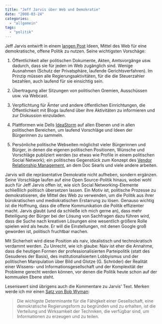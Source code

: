 ```yaml
---
title: "Jeff Jarvis über Web und Demokratie"
date: "2008-03-24"
categories: 
  - "allgemein"
tags: 
  - "politik"
---
```


Jeff Jarvis entwirft in einem [langen Post](http://www.buzzmachine.com/2008/03/22/the-united-states-of-google/ "BuzzMachine > Blog Archive > The United States of Google") Ideen, Mittel des Web für eine demokratische, offene Politik zu nutzen. Seine wichtigsten Vorschäge:

1. Öffentlichkeit aller politischen Dokumente, Akten, Amtsvorgänge usw. dadurch, dass sie für jeden im Web zugänglich sind. Wenige Ausnahmen (Schutz der Privatsphäre, laufende Gerichtsverfahren). Im Prinzip müssen alle Regierungsaktivitäten, für die die Steuerzahler bezahlen, auch laufend für sie einsichtig sein.
    
2. Übertragung aller Sitzungen von politischen Gremien, Ausschüssen usw. via Webcast.
    
3. Verpflichtung für Ämter und andere öffentlichen Einrichtungen, die Öffentlichkeit mit Blogs laufend über ihre Aktivitäten zu informieren und zur Diskussion einzuladen.
    
4. Plattformen wie Dells [IdeaStorm](http://www.dellideastorm.com/ "Popular Ideas - Dell IdeaStorm") auf allen Ebenen und in allen politischen Bereichen, um laufend Vorschläge und Ideen der Bürgerinnen zu sammeln.
    
5. Persönliche politische Webseiten möglichst vieler Bürgerinnen und Bürger, in denen die eigenen politischen Positionen, Wünsche und Vorschläge publiziert werden (so etwas wie Profile in einem politischen Social Network); ein politisches Gegenstück zum Konzept des [Vendor Relationship Management](http://cyber.law.harvard.edu/projectvrm/Main_Page "Main Page - Project VRM"), an dem Doc Searls und viele andere arbeiten.
    

Jarvis will die repräsentative Demokratie nicht aufheben, sondern ergänzen. Seine Vorschläge laufen auf eine Open Source-Politik hinaus, wobei wohl auch für Jeff Jarvis offen ist, wie sich Social Networking-Elemente schließlich politisch übersetzen lassen. Ein Motiv ist, politische Prozesse zu demokratisieren, die Mittel des Web zu verwenden, um die Politik aus ihrer bürokratischen und mediokratischen Erstarrung zu lösen. Genauso wichtig ist die Hoffnung, dass die offene Kommunikation die Politik effizienter macht. Jarvis glaubt (und da schließe ich mich gerne an), dass mehr Beteiligung der Bürger bei der Lösung von Sachfragen dazu führen wird, dass die Suche nach kreativen Lösungen eine wesentlich größere Rolle spielen wird als heute. Er will die Einstellungen, mit denen Google groß geworden ist, politisch fruchtbar machen.

Mit Sicherheit wird diese Position als naiv, idealistisch und technokratisch verdammt werden. Zu Unrecht, wie ich glaube: Naiv ist eher die Annahme, dass die heutigen Formen der professionalisierten Parteipolitik (statt des Gesuderes der Basis), des institutionalisierten Lobbyismus und der politischen Manipulation über Bild und Glotze (G. Schröder) der Realität einer Wissens- und Informationsgesellschaft und der Komplexität der Probleme gerecht werden können, vor denen die Politik heute schon auf der kommualen Ebene steht.

Lesenswert sind übrigens auch die Kommentare zu Jarvis' Text. Merken werde ich mir einen [Satz von Bob Wyman](http://www.buzzmachine.com/2008/03/22/the-united-states-of-google/#comment-371918):

> Die wichigste Determinante für die Fähigkeit einer Gesellschaft, eine demokratische Regierungsform zu begründen und zu erhalten, ist die Verteilung und Wirksamkeit der Techniken, die verfügbar sind, um Informationen zu erzeugen und zu teilen.
